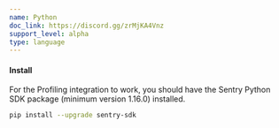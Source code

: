 ```yaml
---
name: Python
doc_link: https://discord.gg/zrMjKA4Vnz
support_level: alpha
type: language
---
```


#### Install

For the Profiling integration to work, you should have the Sentry Python SDK package (minimum version 1.16.0) installed.

```bash
pip install --upgrade sentry-sdk
```
